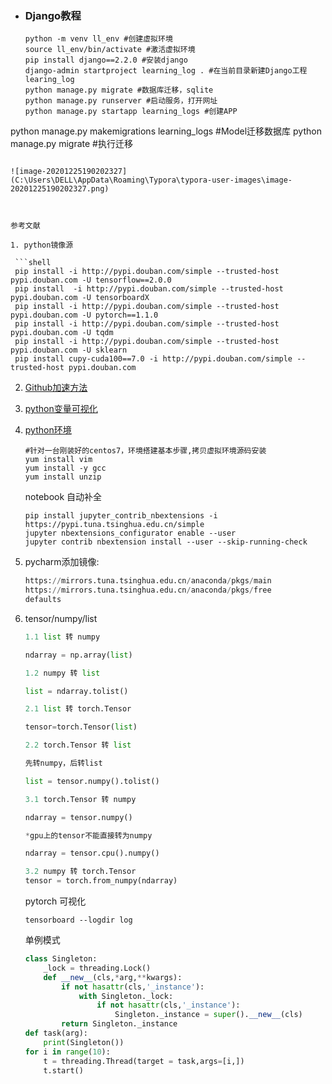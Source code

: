 + ### Django教程

  ```shell
  python -m venv ll_env #创建虚拟环境
  source ll_env/bin/activate #激活虚拟环境
  pip install django==2.2.0 #安装django
  django-admin startproject learning_log . #在当前目录新建Django工程learing_log
  python manage.py migrate #数据库迁移，sqlite
  python manage.py runserver #启动服务，打开网址
  python manage.py startapp learning_logs #创建APP
python manage.py makemigrations learning_logs #Model迁移数据库
  python manage.py migrate #执行迁移
  
  
  ```
  
  ![image-20201225190202327](C:\Users\DELL\AppData\Roaming\Typora\typora-user-images\image-20201225190202327.png)



参考文献

1. python镜像源

   ```shell
   pip install -i http://pypi.douban.com/simple --trusted-host pypi.douban.com -U tensorflow==2.0.0
   pip install  -i http://pypi.douban.com/simple --trusted-host pypi.douban.com -U tensorboardX
   pip install -i http://pypi.douban.com/simple --trusted-host pypi.douban.com -U pytorch==1.1.0
   pip install -i http://pypi.douban.com/simple --trusted-host pypi.douban.com -U tqdm
   pip install -i http://pypi.douban.com/simple --trusted-host pypi.douban.com -U sklearn
   pip install cupy-cuda100==7.0 -i http://pypi.douban.com/simple --trusted-host pypi.douban.com
   ```

2. [Github加速方法](https://www.tianqiweiqi.com/github-open.html)

2. [python变量可视化]( http://pythontutor.com/live.html#mode=edit)

4. [python环境](https://www.jianshu.com/p/e191f9dc1186)

   ```shell
   #针对一台刚装好的centos7，环境搭建基本步骤,拷贝虚拟环境源码安装
   yum install vim
   yum install -y gcc
   yum install unzip
   ```

   notebook 自动补全

   ```shell
   pip install jupyter_contrib_nbextensions -i https://pypi.tuna.tsinghua.edu.cn/simple
   jupyter nbextensions_configurator enable --user
   jupyter contrib nbextension install --user --skip-running-check 
   ```

5. pycharm添加镜像:

   ```python
   https://mirrors.tuna.tsinghua.edu.cn/anaconda/pkgs/main
   https://mirrors.tuna.tsinghua.edu.cn/anaconda/pkgs/free
   defaults
   ```

6. tensor/numpy/list

   ```python
   1.1 list 转 numpy
   
   ndarray = np.array(list)
   
   1.2 numpy 转 list
   
   list = ndarray.tolist()
   
   2.1 list 转 torch.Tensor
   
   tensor=torch.Tensor(list)
   
   2.2 torch.Tensor 转 list
   
   先转numpy，后转list
   
   list = tensor.numpy().tolist()
   
   3.1 torch.Tensor 转 numpy
   
   ndarray = tensor.numpy()
   
   *gpu上的tensor不能直接转为numpy
   
   ndarray = tensor.cpu().numpy()
   
   3.2 numpy 转 torch.Tensor
   tensor = torch.from_numpy(ndarray)
   
   ```

   pytorch 可视化
   
   ```shell
   tensorboard --logdir log
   ```
   
   单例模式
   
   ```python
   class Singleton:
       _lock = threading.Lock()
       def __new__(cls,*arg,**kwargs):
           if not hasattr(cls,'_instance'):
               with Singleton._lock:
                   if not hasattr(cls,'_instance'):
                       Singleton._instance = super().__new__(cls)
           return Singleton._instance
   def task(arg):
       print(Singleton())
   for i in range(10):
       t = threading.Thread(target = task,args=[i,])
       t.start()
   ```
   
   

